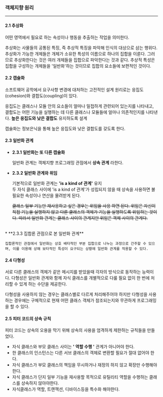 ### 객체지향 원리

---

#### 2.1 추상화

어떤 영역에서 필요로 하는 속성이나 행동을 추출하는 작업을 의미한다. 

추상화는 사물들의 공통된 특징, 즉 추상적 특징을 파악해 인식의 대상으로 삼는 행위다. 추상화가 가능한 개체들은 개체가 소유한 특성의 이름으로 하나의 집합을 이룬다. 그러므로 추상화한다는 것은 여러 개체들을 집합으로 파악한다는 것과 같다. 추상적 특성은 집합을 구성하는 개체들을 '일반화'하는 것이므로 집합의 요소들에 보편적인 것이다.

#### 2.2 캡슐화

소프트웨어 공학에서 요구사항 변경에 대처하는 고전적인 설계 원리로는 응집도(cohesion)와 결합도(coupling)이 있다. 

응집도는 클래스나 모듈 안의 요소들이 얼마나 밀접하게 관련되어 있는지를 나타내고, 결합도는 어떤 기능을 실행하는 데 다른 클래스나 모듈들에 얼마나 의존적인지를 나타낸다. **높은 응집도와 낮은 결합도** 유지하도록 설계

캡슐화는 정보은닉을 통해 높은 응집도와 낮은 결합도를 갖도록 한다. 

#### 2.3 일반화 관계

* **2.3.1 일반화는 또 다른 캡슐화**
	
	일반화 관계는 객체지향 프로그래밍 관점에서 **상속 관계** 라한다. 
	
* **2.3.2 일반화 관계와 위임**
 
	기본적으로 일반화 관계는 **'is a kind of 관계'** 유지  
	두 자식 클래스 사이에 'is a kind of 관계'가 성립되지 않을 때 상속을 사용하면 불필요한 속성이나 연산을 물려받게 된다. 

	<del>클래스 일부 기능만 재사용하고 싶은 경우는 위임을 사용 하면 된다. 위임은 자신이 직접 기능을 실행하지 않고 다른 클래스의 객체가 기능을 실행하도록 위임하는 것이다. 따라서 일반화 관계는 클래스 사이의 관계지만 위임은 객체 사이의 관계다.</del>  
<br>
* **2.3.3 집합론 관점으로 본 일반화 관계**

	집합론적인 관점에서 일반화는 상호 배타적인 부분 집합으로 나누는 과정으로 간주할 수 있으며, 이를 이용해 상해 보타적인 특성이 요구되는 상황에 일반화 관계를 적용할 수 있다.
	
	
#### 2.4 다형성

서로 다른 클래스의 객체가 같은 메시지를 받았을때 각자의 방식으로 동작하는 능력이다. 다형성은 일반화 관계와 함께  자식 클래스를 개별적으로 다룰 필요 없이 한 번에 처리할 수 있게 하는 수단을 제공한다.

다형성을 사용하지 않는 경우는 클래스별로 다르게 처리해주어야 하지만 다형성을 사용하는 경우에는 구체적으로 현재 어떤 클래스 객체가 참조되는지와 무관하게 프로그래밍을 할 수 있다.

#### 2.5 피터 코드의 상속 규칙

피터 코드는 상속의 오용을 막기 위해 상속의 사용을 엄격하게 제한하는 규칙들을 만들었다.

* 자식 클래스와 부모 클래스 사이는 **' 역할 수행 '** 관계가 아니어야 한다.
* 한 클래스의 인스턴스는 다른 서브 클래스의 객체로 변환할 필요가 절대 없어야 한다.
* 자식 클래스가 부모 클래스의 책임을 무시하거나 재정의 하지 않고 확장만 수행해야 한다.
* 자식 클래스가 단지 일부 기능을 재사용할 목적으로 유틸리티 역할을 수행하는 클래스를 상속하지 않아야한다.
* 자식클래스가 역할, 트랜잭션, 디바이스등을 특수화 해야한다.



	
	